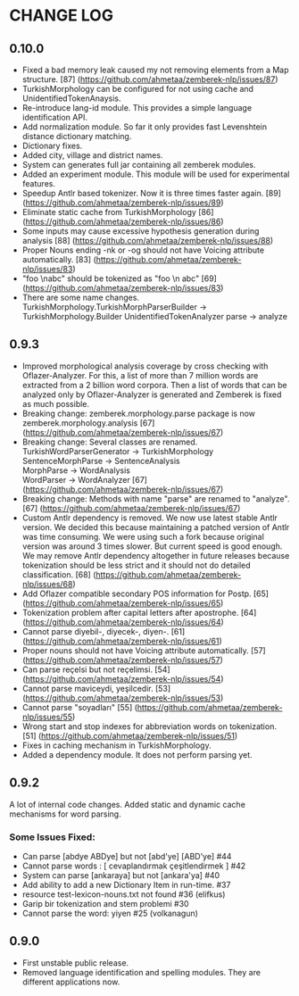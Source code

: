 CHANGE LOG
==========

## 0.10.0

- Fixed a bad memory leak caused my not removing elements from a Map structure. [87] (https://github.com/ahmetaa/zemberek-nlp/issues/87)
- TurkishMorphology can be configured for not using cache and UnidentifiedTokenAnaysis.
- Re-introduce lang-id module. This provides a simple language identification API.
- Add normalization module. So far it only provides fast Levenshtein distance dictionary matching.
- Dictionary fixes.
- Added city, village and district names.
- System can generates full jar containing all zemberek modules.
- Added an experiment module. This module will be used for experimental features.
- Speedup Antlr based tokenizer. Now it is three times faster again. [89] (https://github.com/ahmetaa/zemberek-nlp/issues/89)
- Eliminate static cache from TurkishMorphology [86] (https://github.com/ahmetaa/zemberek-nlp/issues/86)
- Some inputs may cause excessive hypothesis generation during analysis [88] (https://github.com/ahmetaa/zemberek-nlp/issues/88)
- Proper Nouns ending -nk or -og should not have Voicing attribute automatically. [83] (https://github.com/ahmetaa/zemberek-nlp/issues/83)
- "foo \nabc" should be tokenized as "foo \n abc" [69] (https://github.com/ahmetaa/zemberek-nlp/issues/83)
- There are some name changes.
  TurkishMorphology.TurkishMorphParserBuilder -> TurkishMorphology.Builder
  UnidentifiedTokenAnalyzer parse -> analyze  

## 0.9.3

- Improved morphological analysis coverage by cross checking with Oflazer-Analyzer. For this, a list of more than 7 million words are extracted from a 2 billion word corpora. Then a list of words that can be analyzed only by Oflazer-Analyzer is generated and Zemberek is fixed as much possible.  
- Breaking change: zemberek.morphology.parse package is now zemberek.morphology.analysis [67] (https://github.com/ahmetaa/zemberek-nlp/issues/67)
- Breaking change: Several classes are renamed.  
   TurkishWordParserGenerator -> TurkishMorphology  
   SentenceMorphParse -> SentenceAnalysis  
   MorphParse -> WordAnalysis  
   WordParser -> WordAnalyzer [67] (https://github.com/ahmetaa/zemberek-nlp/issues/67)
- Breaking change: Methods with name "parse" are renamed to "analyze". [67] (https://github.com/ahmetaa/zemberek-nlp/issues/67)
- Custom Antlr dependency is removed. We now use latest stable Antlr version. We decided this because maintaining a patched version of Antlr was time consuming. We were using such a fork because original version was around 3 times slower. But current speed is good enough. We may remove Antlr dependency altogether in future releases because tokenization should be less strict and it should not do detailed classification. [68] (https://github.com/ahmetaa/zemberek-nlp/issues/68)
- Add Oflazer compatible secondary POS information for Postp.  [65] (https://github.com/ahmetaa/zemberek-nlp/issues/65)
- Tokenization problem after capital letters after apostrophe. [64] (https://github.com/ahmetaa/zemberek-nlp/issues/64)
- Cannot parse diyebil-, diyecek-, diyen-. [61] (https://github.com/ahmetaa/zemberek-nlp/issues/61)
- Proper nouns should not have Voicing attribute automatically. [57] (https://github.com/ahmetaa/zemberek-nlp/issues/57)
- Can parse reçelsi but not reçelimsi. [54] (https://github.com/ahmetaa/zemberek-nlp/issues/54)
- Cannot parse maviceydi, yeşilcedir. [53] (https://github.com/ahmetaa/zemberek-nlp/issues/53)
- Cannot parse "soyadları" [55] (https://github.com/ahmetaa/zemberek-nlp/issues/55)
- Wrong start and stop indexes for abbreviation words on tokenization. [51] (https://github.com/ahmetaa/zemberek-nlp/issues/51)
- Fixes in caching mechanism in TurkishMorphology.
- Added a dependency module. It does not perform parsing yet.

## 0.9.2

A lot of internal code changes. Added static and dynamic cache mechanisms for word parsing.

### Some Issues Fixed:
- Can parse [abdye ABDye] but not [abd'ye] [ABD'ye] #44
- Cannot parse words : [ cevaplandırmak çeşitlendirmek ] #42
- System can parse [ankaraya] but not [ankara'ya] #40
- Add ability to add a new Dictionary Item in run-time. #37
- resource test-lexicon-nouns.txt not found #36 (elifkus)
- Garip bir tokenization and stem problemi #30
- Cannot parse the word: yiyen #25 (volkanagun)

## 0.9.0

- First unstable public release.
- Removed language identification and spelling modules. They are different applications now.

